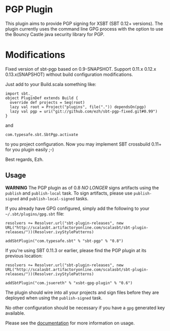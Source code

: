# PGP Plugin

This plugin aims to provide PGP signing for XSBT (SBT 0.12+ versions).  The plugin currently uses the command line GPG process with the option to use the Bouncy Castle java security library for PGP. 

# Modifications

Fixed version of sbt-pgp based on 0.9-SNAPSHOT. Support 0.11.x 0.12.x 0.13.x(SNAPSHOT) without build configuration modifications.

Just add to your Build.scala something like:

    import sbt._
    object PluginDef extends Build {
      override def projects = Seq(root)
      lazy val root = Project("plugins", file(".")) dependsOn(pgp)
      lazy val pgp = uri("git://github.com/ezh/sbt-pgp-fixed.git#0.99")
    }

and

    com.typesafe.sbt.SbtPgp.activate

to you project configuration. Now you may implement SBT crossbuild 0.11+ for you plugin easily ;-)

Best regards, Ezh.

## Usage

**WARNING** The PGP plugin as of 0.8 *NO LONGER* signs artifacts using the `publish` and `publish-local` task.  To sign artifacts, please use `publish-signed` and `publish-local-signed` tasks.



If you already have GPG configured, simply add the following to your `~/.sbt/plugins/gpg.sbt` file:

    resolvers += Resolver.url("sbt-plugin-releases", new URL("http://scalasbt.artifactoryonline.com/scalasbt/sbt-plugin-releases/"))(Resolver.ivyStylePatterns)
    
    addSbtPlugin("com.typesafe.sbt" % "sbt-pgp" % "0.8")


If you're using SBT 0.11.3 or earlier, please find the PGP plugin at its previous location:

    resolvers += Resolver.url("sbt-plugin-releases", new URL("http://scalasbt.artifactoryonline.com/scalasbt/sbt-plugin-releases/"))(Resolver.ivyStylePatterns)
 
    addSbtPlugin("com.jsuereth" % "xsbt-gpg-plugin" % "0.6")

The plugin should wire into all your projects and sign files before they are deployed when using the `publish-signed` task.

No other configuration should be necessary if you have a `gpg` generated key available.

Please see the [documentation](http://scala-sbt.org/sbt-pgp) for more information on usage.
